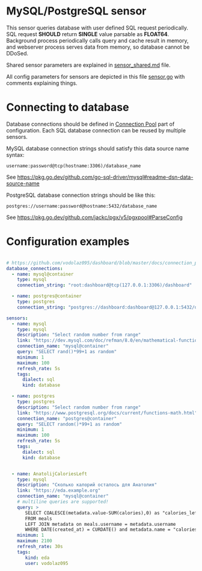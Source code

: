 MySQL/PostgreSQL sensor
===================================

This sensor queries database with user defined SQL request periodically.
SQL request **SHOULD** return **SINGLE** value parsable as **FLOAT64**.
Background process periodically calls query and cache result in memory, and webserver
process serves data from memory, so database cannot be DDoSed.


Shared sensor parameters are explained in
[sensor_shared.md](https://github.com/vodolaz095/dashboard/blob/master/docs/sensor_shared.md)
file.

All config parameters for sensors are depicted in this file
[sensor.go](https://github.com/vodolaz095/dashboard/blob/master/config/sensor.go)
with comments explaining things.


Connecting to database
=======================================

Database connections should be defined in [Connection Pool](https://github.com/vodolaz095/dashboard/blob/master/docs/connection_pool.md)
part of configuration. Each SQL database connection can be reused by multiple sensors.


MySQL database connection strings should satisfy this data source name syntax:
```
username:password@tcp(hostname:3306)/database_name
```
See https://pkg.go.dev/github.com/go-sql-driver/mysql#readme-dsn-data-source-name

PostgreSQL database connection strings should be like this:
```
postgres://username:password@hostname:5432/database_name
```
See https://pkg.go.dev/github.com/jackc/pgx/v5/pgxpool#ParseConfig



Configuration examples
=======================================

```yaml

# https://github.com/vodolaz095/dashboard/blob/master/docs/connection_pool.md
database_connections:
  - name: mysql@container
    type: mysql
    connection_string: "root:dashboard@tcp(127.0.0.1:3306)/dashboard"

  - name: postgres@container
    type: postgres
    connection_string: "postgres://dashboard:dashboard@127.0.0.1:5432/dashboard"

sensors:
  - name: mysql
    type: mysql
    description: "Select random number from range"
    link: "https://dev.mysql.com/doc/refman/8.0/en/mathematical-functions.html#function_rand"
    connection_name: "mysql@container"
    query: "SELECT rand()*99+1 as random"
    minimum: 1
    maximum: 100
    refresh_rate: 5s
    tags:
      dialect: sql
      kind: database

  - name: postgres
    type: postgres
    description: "Select random number from range"
    link: "https://www.postgresql.org/docs/current/functions-math.html"
    connection_name: "postgres@container"
    query: "SELECT random()*99+1 as random"
    minimum: 1
    maximum: 100
    refresh_rate: 5s
    tags:
      dialect: sql
      kind: database


  - name: AnatolijCaloriesLeft
    type: mysql
    description: "Сколько калорий осталось для Анатолия"
    link: "https://eda.example.org"
    connection_name: "mysql@container"
    # multiline queries are supported!
    query: > 
       SELECT COALESCE(metadata.value-SUM(calories),0) as "calories_left"
       FROM meals                         
       LEFT JOIN metadata on meals.username = metadata.username
       WHERE DATE(created_at) = CURDATE() and metadata.name = "calories" and metadata.username='vodolaz095';
    minimum: 1
    maximum: 2100
    refresh_rate: 30s
    tags:
       kind: eda
       user: vodolaz095

```
